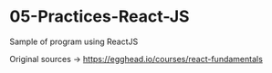 # 05-Practices-React-JS
Sample of program using ReactJS

Original sources -> https://egghead.io/courses/react-fundamentals
